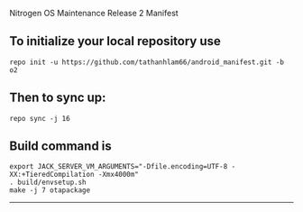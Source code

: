 Nitrogen OS Maintenance Release 2 Manifest

To initialize your local repository use
---------------------------------------

    repo init -u https://github.com/tathanhlam66/android_manifest.git -b o2
    

Then to sync up:
----------------

    repo sync -j 16

Build command is
----------------
    export JACK_SERVER_VM_ARGUMENTS="-Dfile.encoding=UTF-8 -XX:+TieredCompilation -Xmx4000m"
    . build/envsetup.sh
    make -j 7 otapackage
-----------------
